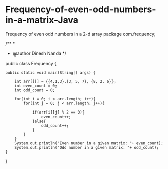 # Frequency-of-even-odd-numbers-in-a-matrix-Java
Frequency of even odd numbers in a 2-d array
package com.frequency;

/**
 *
 * @author Dinesh Nanda
 */

public class Frequency {
    
    public static void main(String[] args) {
        
        int arr[][] = {{4,1,3},{3, 5, 7}, {8, 2, 6}};
        int even_count = 0;
        int odd_count = 0;
        
        for(int i = 0; i < arr.length; i++){
            for(int j = 0; j < arr.length; j++){
                
                if(arr[i][j] % 2 == 0){
                    even_count++;
                }else{
                    odd_count++;
                }
            }
        }
        System.out.println("Even number in a given matrix: "+ even_count);
        System.out.println("Odd number in a given matrix: "+ odd_count);
    }
    
}
